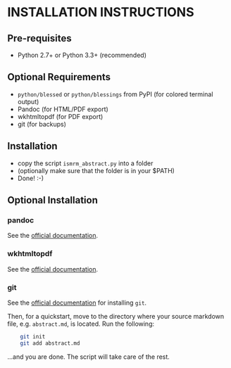 INSTALLATION INSTRUCTIONS
=========================

Pre-requisites
--------------
- Python 2.7+ or Python 3.3+ (recommended)


Optional Requirements
---------------------
- `python/blessed` or `python/blessings` from PyPI (for colored terminal output)
- Pandoc (for HTML/PDF export)
- wkhtmltopdf (for PDF export)
- git (for backups)


Installation
------------
- copy the script `ismrm_abstract.py` into a folder
- (optionally make sure that the folder is in your $PATH)
- Done! :-)


Optional Installation 
---------------------

### pandoc
See the [official documentation](http://www.pandoc.org/installing.html).

### wkhtmltopdf
See the [official documentation](http://wkhtmltopdf.org/downloads.html).

### git
See the [official documentation](https://git-scm.com/downloads) for installing `git`.

Then, for a quickstart, move to the directory where your source markdown file, e.g. `abstract.md`, is located.
Run the following:

~~~bash
    git init
    git add abstract.md
~~~

...and you are done. The script will take care of the rest.
